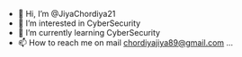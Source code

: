 - 👋 Hi, I’m @JiyaChordiya21
- 👀 I’m interested in CyberSecurity
- 🌱 I’m currently learning CyberSecurity
- 📫 How to reach me on mail chordiyajiya89@gmail.com ...

<!---
JiyaChordiya21/JiyaChordiya21 is a ✨ special ✨ repository because its `README.md` (this file) appears on your GitHub profile.
You can click the Preview link to take a look at your changes.
--->
